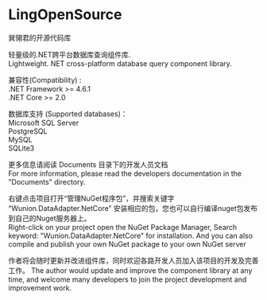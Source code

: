 # LingOpenSource
巽翎君的开源代码库

轻量级的.NET跨平台数据库查询组件库.<br />
Lightweight. NET cross-platform database query component library.


兼容性(Compatibility) :<br />
.NET Framework >= 4.6.1 <br />
.NET Core >= 2.0 <br />


数据库支持 (Supported databases)：<br/>
Microsoft SQL Server <br />
PostgreSQL <br />
MySQL <br />
SQLite3


更多信息请阅读 Documents 目录下的开发人员文档 <br />
For more information, please read the developers documentation in the "Documents" directory.


右键点击项目打开“管理NuGet程序包”，并搜索关键字 “Wunion.DataAdapter.NetCore” 安装相应的包，您也可以自行编译nuget包发布到自己的Nuget服务器上。<br />
Right-click on your project open the NuGet Package Manager, Search keyword: "Wunion.DataAdapter.NetCore" for installation. And you can also compile and publish your own NuGet package to your own NuGet server



作者将会随时更新并改进组件库，同时欢迎各路开发人员加入该项目的开发及完善工作。
The author would update and improve the component library at any time, and welcome many developers to join the project development and improvement work.
